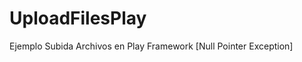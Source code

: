 UploadFilesPlay
===============

Ejemplo Subida Archivos en Play Framework [Null Pointer Exception]
